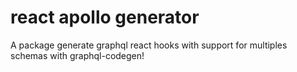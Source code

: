 # react apollo generator

A package generate graphql react hooks with support for multiples schemas with graphql-codegen!

